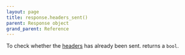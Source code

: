 ```yaml
---
layout: page
title: response.headers_sent()
parent: Response object
grand_parent: Reference
---
```


To check whether the [headers](/reference/response/headers.html) has already been sent. returns a `bool`.
